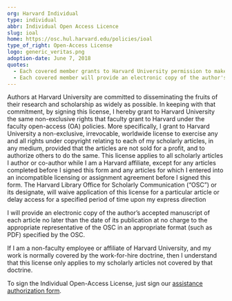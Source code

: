 ```yaml
---
org: Harvard Individual
type: individual
abbr: Individual Open Access Licence
slug: ioal
home: https://osc.hul.harvard.edu/policies/ioal
type_of_right: Open-Access License
logo: generic_veritas.png
adoption-date: June 7, 2018
quotes:
  - Each covered member grants to Harvard University permission to make available his or her scholarly articles whose subject relates to the purview of research at the Berkman Center, and to exercise the copyright in those articles.
  - Each covered member will provide an electronic copy of the author's final version of each article no later than the date of its publication.
---
```


Authors at Harvard University are committed to disseminating the fruits of their research and scholarship as widely as possible. In keeping with that commitment, by signing this license, I hereby grant to Harvard University the same non-exclusive rights that faculty grant to Harvard under the faculty open-access (OA) policies. More specifically, I grant to Harvard University a non-exclusive, irrevocable, worldwide license to exercise any and all rights under copyright relating to each of my scholarly articles, in any medium, provided that the articles are not sold for a profit, and to authorize others to do the same.  This license applies to all scholarly articles I author or co-author while I am a Harvard affiliate, except for any articles completed before I signed this form and any articles for which I entered into an incompatible licensing or assignment agreement before I signed this form. The Harvard Library Office for Scholarly Communication (“OSC”) or its designate, will waive application of this license for a particular article or delay access for a specified period of time upon my express direction

I will provide an electronic copy of the author’s accepted manuscript of each article no later than the date of its publication at no charge to the appropriate representative of the OSC in an appropriate format (such as PDF) specified by the OSC.

If I am a non-faculty employee or affiliate of Harvard University, and my work is normally covered by the work-for-hire doctrine, then I understand that this license only applies to my scholarly articles not covered by that doctrine.

To sign the Individual Open-Access License, just sign our [assistance authorization form](https://osc.hul.harvard.edu/dash/authorization/).
